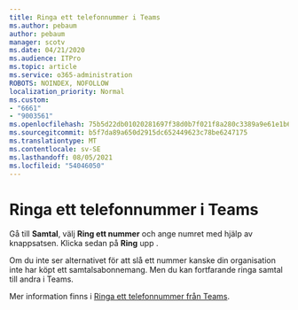 ```yaml
---
title: Ringa ett telefonnummer i Teams
ms.author: pebaum
author: pebaum
manager: scotv
ms.date: 04/21/2020
ms.audience: ITPro
ms.topic: article
ms.service: o365-administration
ROBOTS: NOINDEX, NOFOLLOW
localization_priority: Normal
ms.custom:
- "6661"
- "9003561"
ms.openlocfilehash: 75b5d22db01020281697f38d0b7f021f8a280c3389a9e61e1b69d9b002cb8d6e
ms.sourcegitcommit: b5f7da89a650d2915dc652449623c78be6247175
ms.translationtype: MT
ms.contentlocale: sv-SE
ms.lasthandoff: 08/05/2021
ms.locfileid: "54046050"
---
```

# <a name="call-a-phone-number-in-teams"></a>Ringa ett telefonnummer i Teams

Gå till  **Samtal**, välj  **Ring ett nummer** och ange numret med hjälp av knappsatsen. Klicka sedan på  **Ring** upp .

Om du inte ser alternativet för att slå ett nummer kanske din organisation inte har köpt ett samtalsabonnemang. Men du kan fortfarande ringa samtal till andra i Teams.  

Mer information finns i [Ringa ett telefonnummer från Teams](https://support.microsoft.com/office/20d24ace-2851-4c29-8441-30dd2a5cf078).

